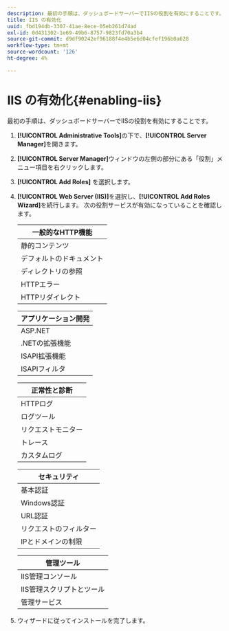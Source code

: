 ```yaml
---
description: 最初の手順は、ダッシュボードサーバーでIISの役割を有効にすることです。
title: IIS の有効化
uuid: fbd194db-3307-41ae-8ece-05eb261d74ad
exl-id: 0d431302-1e69-49b6-8757-9823fd70a3b4
source-git-commit: d9df90242ef96188f4e4b5e6d04cfef196b0a628
workflow-type: tm+mt
source-wordcount: '126'
ht-degree: 4%

---
```


# IIS の有効化{#enabling-iis}

最初の手順は、ダッシュボードサーバーでIISの役割を有効にすることです。

1. **[!UICONTROL Administrative Tools]**&#x200B;の下で、**[!UICONTROL Server Manager]**&#x200B;を開きます。
1. **[!UICONTROL Server Manager]**&#x200B;ウィンドウの左側の部分にある「役割」メニュー項目を右クリックします。
1. **[!UICONTROL Add Roles]** を選択します。
1. **[!UICONTROL Web Server (IIS)]**&#x200B;を選択し、**[!UICONTROL Add Roles Wizard]**&#x200B;を続行します。 次の役割サービスが有効になっていることを確認します。

   | 一般的なHTTP機能 |
   |---|
   | 静的コンテンツ |
   | デフォルトのドキュメント |
   | ディレクトリの参照 |
   | HTTPエラー |
   | HTTPリダイレクト |

   | アプリケーション開発 |
   |---|
   | ASP.NET |
   | .NETの拡張機能 |
   | ISAPI拡張機能 |
   | ISAPIフィルタ |

   | 正常性と診断 |
   |---|
   | HTTPログ |
   | ログツール |
   | リクエストモニター |
   | トレース |
   | カスタムログ |

   | セキュリティ |
   |---|
   | 基本認証 |
   | Windows認証 |
   | URL認証 |
   | リクエストのフィルター |
   | IPとドメインの制限 |

   | 管理ツール |
   |---|
   | IIS管理コンソール |
   | IIS管理スクリプトとツール |
   | 管理サービス |

1. ウィザードに従ってインストールを完了します。
